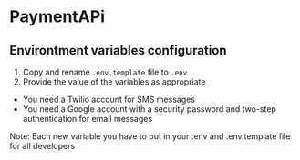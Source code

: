 # PaymentAPi

## Environtment variables configuration

1. Copy and rename `.env.template` file to `.env`
2. Provide the value of the variables as appropriate

- You need a Twilio account for SMS messages
- You need a Google account with a security password and two-step authentication for email messages

Note: Each new variable you have to put in your .env and .env.template file for all developers